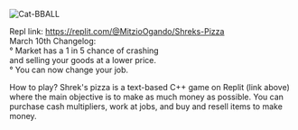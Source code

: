 
![Cat-BBALL](https://user-images.githubusercontent.com/85592369/157559401-0195f12e-45dd-4523-8c54-0f7a36ecdd40.jpg)

Repl link: https://replit.com/@MitzioOgando/Shreks-Pizza                                
March 10th Changelog:                                                                                      
° Market has a 1 in 5 chance of crashing                                                                    
and selling your goods at a lower price.                                       
° You can now change your job.      


How to play?
Shrek's pizza is a text-based C++ game on Replit (link above)
where the main objective is to make as much money as possible.
You can purchase cash multipliers, work at jobs, and buy and 
resell items to make money.


